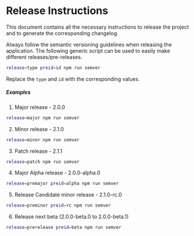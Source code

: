 # Release Instructions

This document contains all the necessary instructions to release the project and to generate the corresponding changelog.

Always follow the semantic versioning guidelines when releasing the application. The following generic script can be used to easily make different releases/pre-releases.

```bash
release=type preid=id npm run semver
```

Replace the `type` and `id` with the corresponding values.

##### Examples

1. Major release - 2.0.0

```bash
release=major npm run semver
```
2. Minor release - 2.1.0

```bash
release=minor npm run semver
```

3. Patch release - 2.1.1

```bash
release=patch npm run semver
```

4. Major Alpha release - 2.0.0-alpha.0

```bash
release=premajor preid=alpha npm run semver
```

5. Release Candidate minor release - 2.1.0-rc.0

```bash
release=preminor preid=rc npm run semver
```

6. Release next beta (2.0.0-beta.0 to 2.0.0-beta.1)

```bash
release=prerelease preid=beta npm run semver
```
